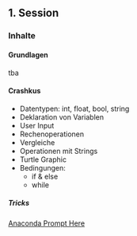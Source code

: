 ## 1. Session


### Inhalte

#### Grundlagen
tba

#### Crashkus

* Datentypen: int, float, bool, string
* Deklaration von Variablen
* User Input
* Rechenoperationen
* Vergleiche
* Operationen mit Strings
* Turtle Graphic
* Bedingungen:
  * if & else
  * while

##### Tricks
[Anaconda Prompt Here](https://gist.github.com/jiewpeng/8ba446acf329b1801bf91db767d179ea)
  
  
  
  
  


